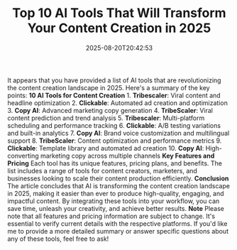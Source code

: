 ﻿---
title: "Top 10 AI Tools That Will Transform Your Content Creation in 2025"
date: "2025-08-20T20:42:53"
category: "Markets"
summary: ""
slug: "top 10 ai tools that will transform your content creation in"
source_urls:
  - "https://techncruncher.blogspot.com/2025/01/top-10-ai-tools-that-will-transform.html"
seo:
  title: "Top 10 AI Tools That Will Transform Your Content Creation in 2025 | Hash n Hedge"
  description: ""
  keywords: ["news", "markets", "brief"]
---
It appears that you have provided a list of AI tools that are revolutionizing the content creation landscape in 2025. Here's a summary of the key points:  **10 AI Tools for Content Creation**  1. **Tribescaler**: Viral content and headline optimization 2. **Clickable**: Automated ad creation and optimization 3. **Copy AI**: Advanced marketing copy generation 4. **TribeScaler**: Viral content prediction and trend analysis 5. **Tribescaler**: Multi-platform scheduling and performance tracking 6. **Clickable**: A/B testing variations and built-in analytics 7. **Copy AI**: Brand voice customization and multilingual support 8. **TribeScaler**: Content optimization and performance metrics 9. **Clickable**: Template library and automated ad creation 10. **Copy AI**: High-converting marketing copy across multiple channels  **Key Features and Pricing**  Each tool has its unique features, pricing plans, and benefits. The list includes a range of tools for content creators, marketers, and businesses looking to scale their content production efficiently.  **Conclusion**  The article concludes that AI is transforming the content creation landscape in 2025, making it easier than ever to produce high-quality, engaging, and impactful content. By integrating these tools into your workflow, you can save time, unleash your creativity, and achieve better results.  **Note**  Please note that all features and pricing information are subject to change. It's essential to verify current details with the respective platforms.  If you'd like me to provide a more detailed summary or answer specific questions about any of these tools, feel free to ask! 
